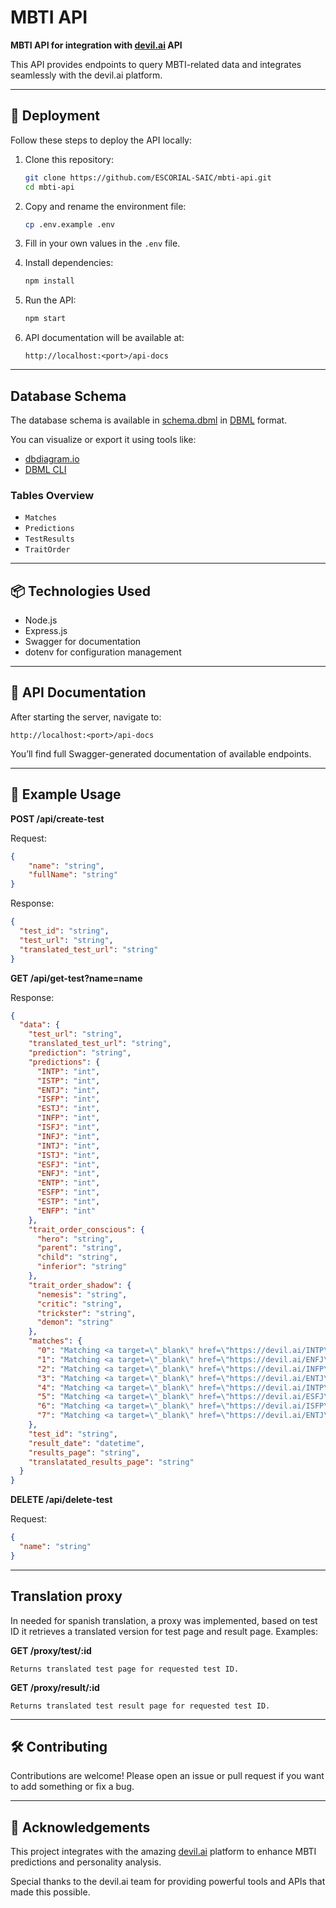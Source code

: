 # MBTI API

**MBTI API for integration with [devil.ai](https://devil.ai) API**

This API provides endpoints to query MBTI-related data and integrates seamlessly with the devil.ai platform.

---

## 🚀 Deployment

Follow these steps to deploy the API locally:

1. Clone this repository:
   ```bash
   git clone https://github.com/ESCORIAL-SAIC/mbti-api.git
   cd mbti-api
   ```

2. Copy and rename the environment file:
   ```bash
   cp .env.example .env
   ```

3. Fill in your own values in the `.env` file.

4. Install dependencies:
   ```bash
   npm install
   ```

5. Run the API:
   ```bash
   npm start
   ```

6. API documentation will be available at:
   ```
   http://localhost:<port>/api-docs
   ```

---

## Database Schema

The database schema is available in [schema.dbml](./schema.dbml) in [DBML](https://dbml.dev/) format.

You can visualize or export it using tools like:
- [dbdiagram.io](https://dbdiagram.io/home)
- [DBML CLI](https://github.com/holistics/dbml-cli)

### Tables Overview

- `Matches`
- `Predictions`
- `TestResults`
- `TraitOrder`

---

## 📦 Technologies Used

- Node.js
- Express.js
- Swagger for documentation
- dotenv for configuration management

---

## 📄 API Documentation

After starting the server, navigate to:
```
http://localhost:<port>/api-docs
```
You’ll find full Swagger-generated documentation of available endpoints.

---

## 📌 Example Usage

**POST /api/create-test**

Request:

```json
{
    "name": "string",
    "fullName": "string"
}
```

Response:

```json
{
  "test_id": "string",
  "test_url": "string",
  "translated_test_url": "string"
}
```

**GET /api/get-test?name=name**

Response:

```json
{
  "data": {
    "test_url": "string",
    "translated_test_url": "string",
    "prediction": "string",
    "predictions": {
      "INTP": "int",
      "ISTP": "int",
      "ENTJ": "int",
      "ISFP": "int",
      "ESTJ": "int",
      "INFP": "int",
      "ISFJ": "int",
      "INFJ": "int",
      "INTJ": "int",
      "ISTJ": "int",
      "ESFJ": "int",
      "ENFJ": "int",
      "ENTP": "int",
      "ESFP": "int",
      "ESTP": "int",
      "ENFP": "int"
    },
    "trait_order_conscious": {
      "hero": "string",
      "parent": "string",
      "child": "string",
      "inferior": "string"
    },
    "trait_order_shadow": {
      "nemesis": "string",
      "critic": "string",
      "trickster": "string",
      "demon": "string"
    },
    "matches": {
      "0": "Matching <a target=\"_blank\" href=\"https://devil.ai/INTP\" class=\"tag tag_t label_intp \" title=\"\">INTP</a> high conscious trait.",
      "1": "Matching <a target=\"_blank\" href=\"https://devil.ai/ENFJ\" class=\"tag tag_f label_enfj \" title=\"\">ENFJ</a> second highest conscious trait.",
      "2": "Matching <a target=\"_blank\" href=\"https://devil.ai/INFP\" class=\"tag tag_f label_infp \" title=\"\">INFP</a> second lowest conscious trait.",
      "3": "Matching <a target=\"_blank\" href=\"https://devil.ai/ENTJ\" class=\"tag tag_t label_entj \" title=\"\">ENTJ</a> lowest conscious trait.",
      "4": "Matching <a target=\"_blank\" href=\"https://devil.ai/INTP\" class=\"tag tag_t label_intp \" title=\"\">INTP</a> high unconscious trait.",
      "5": "Matching <a target=\"_blank\" href=\"https://devil.ai/ESFJ\" class=\"tag tag_f label_esfj \" title=\"\">ESFJ</a> second highest unconscious trait.",
      "6": "Matching <a target=\"_blank\" href=\"https://devil.ai/ISFP\" class=\"tag tag_f label_isfp \" title=\"\">ISFP</a> second lowest unconscious trait.",
      "7": "Matching <a target=\"_blank\" href=\"https://devil.ai/ENTJ\" class=\"tag tag_t label_entj \" title=\"\">ENTJ</a> lowest unconscious trait."
    },
    "test_id": "string",
    "result_date": "datetime",
    "results_page": "string",
    "translatated_results_page": "string"
  }
}
```

**DELETE /api/delete-test**

Request:

```json
{
  "name": "string"
}
```

---

## Translation proxy

In needed for spanish translation, a proxy was implemented, based on test ID it retrieves a translated version for test page and result page. 
Examples:

**GET /proxy/test/:id**

```
Returns translated test page for requested test ID.
```

**GET /proxy/result/:id**

```
Returns translated test result page for requested test ID.
```

---

## 🛠️ Contributing

Contributions are welcome! Please open an issue or pull request if you want to add something or fix a bug.

---

## 🙏 Acknowledgements

This project integrates with the amazing [devil.ai](https://devil.ai) platform to enhance MBTI predictions and personality analysis.

Special thanks to the devil.ai team for providing powerful tools and APIs that made this possible.
